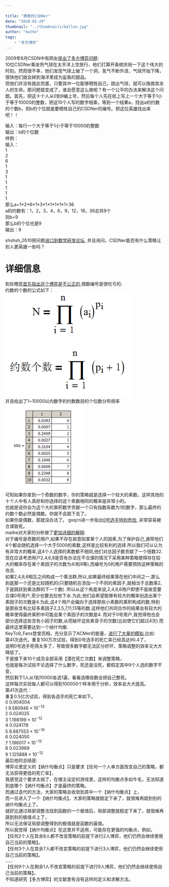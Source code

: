 ```yaml
---

title: "勇敢的CSDNer"
date: "2020-01-29"
thumbnail: "../thumbnails/ballon.jpg"
author: "mathe"
tags: 
    - "多方博弈"
---
```

2009年6月CSDN中有网友[提出了多方博弈问题](https://bbs.csdn.net/topics/310116143):  
10位CSDNer乘坐热气球在太平洋上空旅行，他们打算开香槟庆祝一下这个伟大的时刻。然而很不幸，他们发现气球上破了一个洞，氢气不断外泄，气球开始下降，很快他们就会掉到海洋里成为鲨鱼的甜品。  
但他们并没有就此完蛋，只要其中一位能够牺牲自己，跳出气球，就可以挽救其余人的生命。那问题就变成了，谁会愿意这么做呢？有一个公平的办法来解决这个问题。首先，把这十个人从0到9编上号，然后每个人先在纸上写上一个大于等于1小于等于10000的整数，把这10个人写的数字相乘，等到一个结果a，找出a的约数的个数b，则b的个位就是要牺牲自己的CSDNer的编号。把这位英雄找出来吧！！  
<!--more-->
输入：每行一个大于等于1小于等于10000的整数  
输出：b的个位数  
样例：  
输入：  
1  
2  
6  
1  
3  
1  
1  
1  
1  
1  
那么a=1\*2\*6\*1\*3\*1\*1\*1\*1\*1=36  
a的约数有：1，2，3，4，6，9，12，18，36总共9个  
则b=9  
那么b的个位也是9  
输出：9  

shshsh_0510把问题[进口到数学研发论坛](https://bbs.emath.ac.cn/thread-1578-1-1.html), 并且询问，CSDNer能否有什么策略让别人更英雄一些吗？  

# 详细信息
到处瞎逛[首先指出这个博弈是不公正的](https://bbs.emath.ac.cn/forum.php?mod=redirect&goto=findpost&ptid=1578&pid=20019&fromuid=20),偶数编号是很吃亏的:  
约数的个数的公式如下：  
![factors](../images/factors.gif)  
并且给出了1~10000以内数字的约数数目的个位数分布频率
![factor-ratio](../images/factor_ratio.gif)  
可知如果你拿到一个奇数的数字，你的策略就是选择一个较大的素数，这样其他的十个人中有人真好和你选择的这个素数相同的概率是非常小的。  
也就是说你会为这个大的乘积数字贡献一个只有指数系数为1的数字，那么最终的约数个数必然是偶数。你就不会跳下去了。  
如果你是偶数，那就没办法了。
gxqcn进一步指出[0号选手特别危险](https://bbs.emath.ac.cn/forum.php?mod=redirect&goto=findpost&ptid=1578&pid=20020&fromuid=20), 非常容易被合谋致死。  
mathe对大家的分析做了[更加详细的解释](https://bbs.emath.ac.cn/forum.php?mod=redirect&goto=findpost&ptid=1578&pid=20109&fromuid=20):  
对于编号是奇数的用户,如果不存在故意陷害某个人的因素,为了保护自己,通常他们4个都会随机选择一个大于5000的素数,这样是比较有利的选择.所以我们可以认为有非常大的概率,这4个人选择的素数都不相同,他们对总因子数贡献了一个倍数32.
现在应该考虑用户2,4,6,8是否有办法在不合谋的情况下采用某种策略使得存在较大的概率存在某个素因子的次数为4(和9等),而编号为0的用户需要预防这种策略的攻击.  
如果2,4,8,6相互之间构成一个乘法群,所以,如果最终结果落在他们中间之一,那么到底那一个还是比较随机的(只要随机在添加一个不同的素因子,就相当于总数乘2,于是跳跃到乘法群的下一个数).
所以从这个角度来说,2,4,8,6用户即使不是故意要合谋0号用户,至少也要去拉他下水.为此,他们会希望能够有较大的概率创造出某个素因子的次数是4.为此,这4个用户会偏向于选择那些小素数的乘积构成的数,特别是那些含有比较多素因子2,3,5,7,11,13等的数.这样他们共同合作的结果会有较大的概率使得最终乘积中可能会某个素因子的次数是4. 而对于0号用户,我觉得他也会部分选择这些含有小因子的数,从而破坏这些素音子的次数(比如使它们超过4次).而最终这里需要达到一个纳什均衡.  
KeyTo9\_Fans登堂亮相，充分显示了ACMer的能量，[进行了大量的模拟](https://bbs.emath.ac.cn/forum.php?mod=redirect&goto=findpost&ptid=1578&pid=64912&fromuid=20),比如:  
第$41$次迭代，重复$100$万次试验，得到$0$号选手的死亡率已经高达$90.4%$了，  
说明$0$号选手死得太多了，导致很多数字都无法区分好坏，策略调整的效率又大大降低了。  
于是接下来$10$个成员全部采用【潜在死亡次数】来调整策略，  
也就是每次试验不论选择了什么数字，死还是没死，都假定其中$9$个人选的数字不变，  
然后剩下$1$人从$1$到$10000$各选$1$遍，看看选哪些数会把自己整死。  
这样每次实验每人都可以得到$100000$个样本用于分析，效率会大大提高。  
第$41$次迭代：  
重复$0.5$亿次试验，得到各选手的死亡率如下。  
$0$	$0.904004$  
$1$	$9.580946\times 10^{-13}$  
$2$	$0.024025$  
$3$	$1.198199\times 10^{-12}$  
$4$	$0.024178$  
$5$	$8.687553\times 10^{-10}$  
$6$	$0.024050$  
$7$	$1.196017\times 10^{-12}$  
$8$	$0.023969$  
$9$	$1.125888\times 10^{-12}$  
最后他的总结是:  
博弈论里定义的【纳什均衡点】只是要求【任何一个人单方面改变自己的策略，都无法获得更低的死亡率】，  
我感觉这个要求太弱了，在楼主设定的游戏里，这样的均衡点多如牛毛，无法知道到底哪个【纳什均衡点】才是最终的策略。  
而通过迭代的方法，大家的策略会收敛到其中一个【纳什均衡点】上，  
而一旦进入了一个【纳什均衡点】，大家的策略就稳定下来了，就很难再跳到别的纳什均衡点上了。  
就好比通过局部调整法找到函数的一个极值后，局部调整就稳定下来了，就很难再跳到别的极值点上了，  
所以无法保证局部调整得到的极值就是函数的最值。  
所以我觉得【纳什均衡点】在这里并不适用，可能存在更强的均衡点，例如，  
【任何$2$个人在其余$8$人都不改变策略的前提下进行$2$人博弈，他们仍然会继续使用自己当前的策略】。  
【任何$3$个人在其余$7$人都不改变策略的前提下进行$3$人博弈，他们仍然会继续使用自己当前的策略】。  
……  
【任何$9$个人在剩余$1$人不改变策略的前提下进行$9$人博弈，他们仍然会继续使用自己当前的策略】。  
不知道研究【多方博弈】的文献里有没有这样的定义和求解方法。
